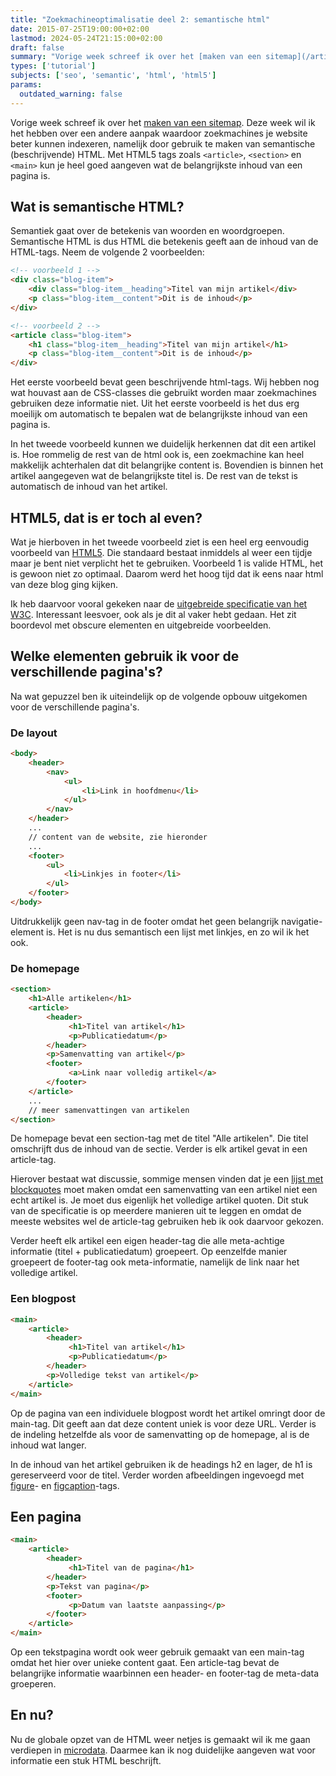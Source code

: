 ```yaml
---
title: "Zoekmachineoptimalisatie deel 2: semantische html"
date: 2015-07-25T19:00:00+02:00
lastmod: 2024-05-24T21:15:00+02:00
draft: false
summary: "Vorige week schreef ik over het [maken van een sitemap](/articles/9-zoekmachineoptimalisatie-deel-1-hoe-genereer-je-een-sitemap-xml). Deze week wil ik het hebben over een andere aanpak waardoor zoekmachines je website beter kunnen indexeren, namelijk door gebruik te maken van semantische (beschrijvende) HTML. Met HTML5 tags zoals `<article>`, `<section>` en `<main>` kun je heel goed aangeven wat de belangrijkste inhoud van een pagina is."
types: ['tutorial']
subjects: ['seo', 'semantic', 'html', 'html5']
params:
  outdated_warning: false
---
```

Vorige week schreef ik over het [maken van een sitemap](/articles/9-zoekmachineoptimalisatie-deel-1-hoe-genereer-je-een-sitemap-xml). Deze week wil ik het hebben over een andere aanpak waardoor zoekmachines je website beter kunnen indexeren, namelijk door gebruik te maken van semantische (beschrijvende) HTML. Met HTML5 tags zoals `<article>`, `<section>` en `<main>` kun je heel goed aangeven wat de belangrijkste inhoud van een pagina is.

## Wat is semantische HTML?
Semantiek gaat over de betekenis van woorden en woordgroepen. Semantische HTML is dus HTML die betekenis geeft aan de inhoud van de HTML-tags. Neem de volgende 2 voorbeelden:

```html
<!-- voorbeeld 1 -->
<div class="blog-item">
    <div class="blog-item__heading">Titel van mijn artikel</div>
    <p class="blog-item__content">Dit is de inhoud</p>
</div>
```

```html
<!-- voorbeeld 2 -->
<article class="blog-item">
    <h1 class="blog-item__heading">Titel van mijn artikel</h1>
    <p class="blog-item__content">Dit is de inhoud</p>
</div>
```

Het eerste voorbeeld bevat geen beschrijvende html-tags. Wij hebben nog wat houvast aan de CSS-classes die gebruikt worden maar zoekmachines gebruiken deze informatie niet. Uit het eerste voorbeeld is het dus erg moeilijk om automatisch te bepalen wat de belangrijkste inhoud van een pagina is.

In het tweede voorbeeld kunnen we duidelijk herkennen dat dit een artikel is. Hoe rommelig de rest van de html ook is, een zoekmachine kan heel makkelijk achterhalen dat dit belangrijke content is. Bovendien is binnen het artikel aangegeven wat de belangrijkste titel is. De rest van de tekst is automatisch de inhoud van het artikel.

## HTML5, dat is er toch al even?
Wat je hierboven in het tweede voorbeeld ziet is een heel erg eenvoudig voorbeeld van [HTML5](http://www.w3.org/TR/html5/). Die standaard  bestaat inmiddels al weer een tijdje maar je bent niet verplicht het te gebruiken. Voorbeeld 1 is valide HTML, het is gewoon niet zo optimaal. Daarom werd het hoog tijd dat ik eens naar html van deze blog ging kijken.

Ik heb daarvoor vooral gekeken naar de [uitgebreide specificatie van het W3C](http://www.w3.org/html/wg/drafts/html/master/semantics.html). Interessant leesvoer, ook als je dit al vaker hebt gedaan. Het zit boordevol met obscure elementen en uitgebreide voorbeelden.

## Welke elementen gebruik ik voor de verschillende pagina's?
Na wat gepuzzel ben ik uiteindelijk op de volgende opbouw uitgekomen voor de verschillende pagina's.

### De layout
```html
<body>
    <header>
        <nav>
            <ul>
                <li>Link in hoofdmenu</li> 
            </ul>
        </nav>
    </header>
    ...
    // content van de website, zie hieronder
    ...
    <footer>
        <ul>
            <li>Linkjes in footer</li>
        </ul>
    </footer>
</body>
```
Uitdrukkelijk geen nav-tag in de footer omdat het geen belangrijk navigatie-element is. Het is nu dus semantisch een lijst met linkjes, en zo wil ik het ook.

### De homepage
```html
<section>
    <h1>Alle artikelen</h1>
    <article>
        <header>
             <h1>Titel van artikel</h1>
             <p>Publicatiedatum</p>
        </header>
        <p>Samenvatting van artikel</p>
        <footer>
             <a>Link naar volledig artikel</a>
        </footer>
    </article>
    ...
    // meer samenvattingen van artikelen
</section>
```
De homepage bevat een section-tag met de titel "Alle artikelen". Die titel omschrijft dus de inhoud van de sectie. Verder is elk artikel gevat in een article-tag.

Hierover bestaat wat discussie, sommige mensen vinden dat je een [lijst met blockquotes](http://stackoverflow.com/questions/4501834/whats-the-best-html5-tag-to-use-for-marking-up-blog-excerpts) moet maken omdat een samenvatting van een artikel niet een echt artikel is. Je moet dus eigenlijk het volledige artikel quoten. Dit stuk van de specificatie is op meerdere manieren uit te leggen en omdat de meeste websites wel de article-tag gebruiken heb ik ook daarvoor gekozen.

Verder heeft elk artikel een eigen header-tag die alle meta-achtige informatie (titel + publicatiedatum) groepeert. Op eenzelfde manier groepeert de footer-tag ook meta-informatie, namelijk de link naar het volledige artikel.

### Een blogpost
```html
<main>
    <article>
        <header>
             <h1>Titel van artikel</h1>
             <p>Publicatiedatum</p>
        </header>
        <p>Volledige tekst van artikel</p>
    </article>
</main>
```
Op de pagina van een individuele blogpost wordt het artikel omringt door de main-tag. Dit geeft aan dat deze content uniek is voor deze URL. Verder is de indeling hetzelfde als voor de samenvatting op de homepage, al is de inhoud wat langer.

In de inhoud van het artikel gebruiken ik de headings h2 en lager, de h1 is gereserveerd voor de titel. Verder worden afbeeldingen ingevoegd met  [figure](http://www.w3.org/html/wg/drafts/html/master/semantics.html#the-figure-element)- en [figcaption](http://www.w3.org/html/wg/drafts/html/master/semantics.html#the-figcaption-element)-tags.

## Een pagina
```html
<main>
    <article>
        <header>
             <h1>Titel van de pagina</h1>
        </header>
        <p>Tekst van pagina</p>
        <footer>
             <p>Datum van laatste aanpassing</p>
        </footer>
    </article>
</main>
```
Op een tekstpagina wordt ook weer gebruik gemaakt van een main-tag omdat het hier over unieke content gaat. Een article-tag bevat de belangrijke informatie waarbinnen een header- en footer-tag de meta-data groeperen.

## En nu?
Nu de globale opzet van de HTML weer netjes is gemaakt wil ik me gaan verdiepen in [microdata](http://www.w3.org/TR/microdata/). Daarmee kan ik nog duidelijke aangeven wat voor informatie een stuk HTML beschrijft.
